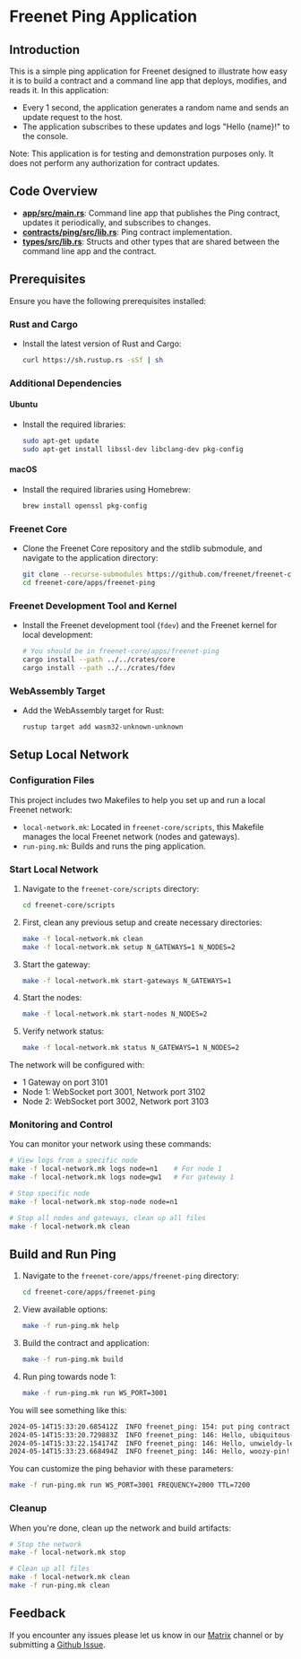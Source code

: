 # Freenet Ping Application

## Introduction

This is a simple ping application for Freenet designed to illustrate how easy it is to build a contract and a
command line app that deploys, modifies, and reads it. In this application:

- Every 1 second, the application generates a random name and sends an update request to the host.
- The application subscribes to these updates and logs "Hello {name}!" to the console.

Note: This application is for testing and demonstration purposes only. It does not perform any authorization for contract updates.

## Code Overview

- **[app/src/main.rs](https://github.com/freenet/freenet-core/blob/main/apps/freenet-ping/app/src/main.rs)**: Command line app
  that publishes the Ping contract, updates it periodically, and subscribes to changes.
- **[contracts/ping/src/lib.rs](https://github.com/freenet/freenet-core/blob/main/apps/freenet-ping/contracts/ping/src/lib.rs)**: Ping contract implementation.
- **[types/src/lib.rs](https://github.com/freenet/freenet-core/blob/main/apps/freenet-ping/types/src/lib.rs)**: Structs and other types that are shared between the command line app and the contract.

## Prerequisites

Ensure you have the following prerequisites installed:

### Rust and Cargo

- Install the latest version of Rust and Cargo:

  ```bash
  curl https://sh.rustup.rs -sSf | sh
  ```

### Additional Dependencies

#### Ubuntu

- Install the required libraries:

  ```bash
  sudo apt-get update
  sudo apt-get install libssl-dev libclang-dev pkg-config
  ```

#### macOS

- Install the required libraries using Homebrew:

  ```bash
  brew install openssl pkg-config
  ```

### Freenet Core

- Clone the Freenet Core repository and the stdlib submodule, and navigate to the application directory:

  ```bash
  git clone --recurse-submodules https://github.com/freenet/freenet-core.git
  cd freenet-core/apps/freenet-ping
  ```

### Freenet Development Tool and Kernel

- Install the Freenet development tool (`fdev`) and the Freenet kernel for local development:

  ```bash
  # You should be in freenet-core/apps/freenet-ping
  cargo install --path ../../crates/core
  cargo install --path ../../crates/fdev
  ```

### WebAssembly Target

- Add the WebAssembly target for Rust:

  ```bash
  rustup target add wasm32-unknown-unknown
  ```

## Setup Local Network

### Configuration Files

This project includes two Makefiles to help you set up and run a local Freenet network:

- `local-network.mk`: Located in `freenet-core/scripts`, this Makefile manages the local Freenet network (nodes and gateways).
- `run-ping.mk`: Builds and runs the ping application.

### Start Local Network

1. Navigate to the `freenet-core/scripts` directory:

   ```bash
   cd freenet-core/scripts
   ```

2. First, clean any previous setup and create necessary directories:

   ```bash
   make -f local-network.mk clean
   make -f local-network.mk setup N_GATEWAYS=1 N_NODES=2
   ```

3. Start the gateway:

   ```bash
   make -f local-network.mk start-gateways N_GATEWAYS=1
   ```

4. Start the nodes:

   ```bash
   make -f local-network.mk start-nodes N_NODES=2
   ```

5. Verify network status:
   ```bash
   make -f local-network.mk status N_GATEWAYS=1 N_NODES=2
   ```

The network will be configured with:

- 1 Gateway on port 3101
- Node 1: WebSocket port 3001, Network port 3102
- Node 2: WebSocket port 3002, Network port 3103

### Monitoring and Control

You can monitor your network using these commands:

```bash
# View logs from a specific node
make -f local-network.mk logs node=n1    # For node 1
make -f local-network.mk logs node=gw1   # For gateway 1

# Stop specific node
make -f local-network.mk stop-node node=n1

# Stop all nodes and gateways, clean up all files
make -f local-network.mk clean
```

## Build and Run Ping

1. Navigate to the `freenet-core/apps/freenet-ping` directory:

   ```bash
   cd freenet-core/apps/freenet-ping
   ```

1. View available options:

   ```bash
   make -f run-ping.mk help
   ```

1. Build the contract and application:

   ```bash
   make -f run-ping.mk build
   ```

1. Run ping towards node 1:
   ```bash
   make -f run-ping.mk run WS_PORT=3001
   ```

You will see something like this:

```bash
2024-05-14T15:33:20.685412Z  INFO freenet_ping: 154: put ping contract successfully! key=Cuj4LbFao6vzZ5VtvZAKZ64Y99qNh7MpTUdaCcEkU4oR
2024-05-14T15:33:20.729883Z  INFO freenet_ping: 146: Hello, ubiquitous-letters!
2024-05-14T15:33:22.154174Z  INFO freenet_ping: 146: Hello, unwieldy-level!
2024-05-14T15:33:23.668494Z  INFO freenet_ping: 146: Hello, woozy-pin!
```

You can customize the ping behavior with these parameters:

```bash
make -f run-ping.mk run WS_PORT=3001 FREQUENCY=2000 TTL=7200
```

### Cleanup

When you're done, clean up the network and build artifacts:

```bash
# Stop the network
make -f local-network.mk stop

# Clean up all files
make -f local-network.mk clean
make -f run-ping.mk clean
```

## Feedback

If you encounter any issues please let us know in our [Matrix](https://matrix.to/#/#freenet-locutus:matrix.org) channel or by submitting a [Github Issue](https://github.com/freenet/freenet-core/issues).
